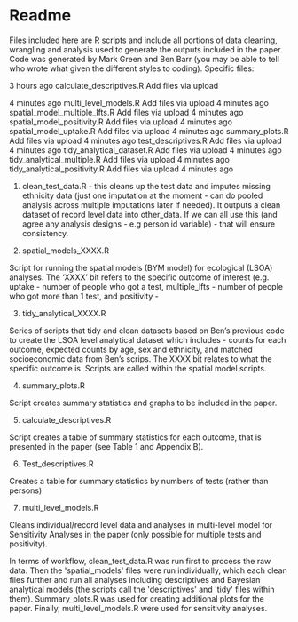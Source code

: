 # Readme

Files included here are R scripts and include all portions of data cleaning, wrangling and analysis used to generate the outputs included in the paper. Code was generated by Mark Green and Ben Barr (you may be able to tell who wrote what given the different styles to coding). Specific files:


3 hours ago
calculate_descriptives.R
Add files via upload

4 minutes ago
multi_level_models.R
Add files via upload
4 minutes ago
spatial_model_multiple_lfts.R
Add files via upload
4 minutes ago
spatial_model_positivity.R
Add files via upload
4 minutes ago
spatial_model_uptake.R
Add files via upload
4 minutes ago
summary_plots.R
Add files via upload
4 minutes ago
test_descriptives.R
Add files via upload
4 minutes ago
tidy_analytical_dataset.R
Add files via upload
4 minutes ago
tidy_analytical_multiple.R
Add files via upload
4 minutes ago
tidy_analytical_positivity.R
Add files via upload
4 minutes ago

1. clean_test_data.R - this cleans up the test data and imputes missing ethnicity data (just one imputation at the moment - can do pooled analysis across multiple imputations later if needed).  It outputs a clean dataset of record level data into other_data. If we can all use this (and agree any analysis designs - e.g person id variable) - that will ensure consistency. 

2. spatial_models_XXXX.R

Script for running the spatial models (BYM model) for ecological (LSOA) analyses. The ‘XXXX’ bit refers to the specific outcome of interest (e.g. uptake - number of people who got a test, multiple_lfts - number of people who got more than 1 test, and positivity - 

3. tidy_analytical_XXXX.R

Series of scripts that tidy and clean datasets based on Ben’s previous code to create the LSOA level analytical dataset which includes - counts for each outcome, expected counts by age, sex and ethnicity, and matched socioeconomic data from Ben’s scrips. The XXXX bit relates to what the specific outcome is. Scripts are called within the spatial model scripts.

4. summary_plots.R

Script creates summary statistics and graphs to be included in the paper.

5. calculate_descriptives.R

Script creates a table of summary statistics for each outcome, that is presented in the paper (see Table 1 and Appendix B).

6. Test_descriptives.R

Creates a table for summary statistics by numbers of tests (rather than persons)

7. multi_level_models.R

Cleans individual/record level data and analyses in multi-level model for Sensitivity Analyses in the paper (only possible for multiple tests and positivity). 

In terms of workflow, clean_test_data.R was run first to process the raw data. Then the 'spatial_models' files were run individually, which each clean files further and run all analyses including descriptives and Bayesian analytical models (the scripts call the 'descriptives' and 'tidy' files within them). Summary_plots.R was used for creating additional plots for the paper. Finally, multi_level_models.R were used for sensitivity analyses.
